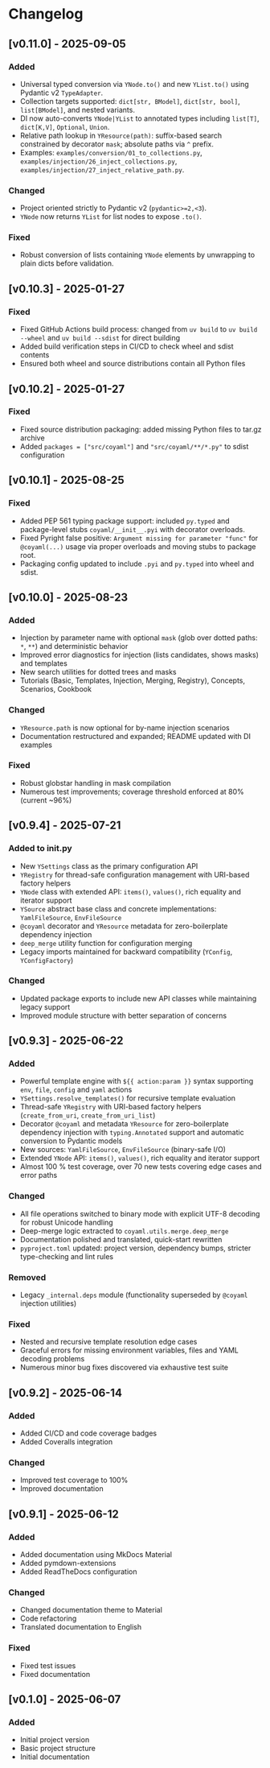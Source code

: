 # Changelog

## [v0.11.0] - 2025-09-05

### Added
- Universal typed conversion via `YNode.to()` and new `YList.to()` using Pydantic v2 `TypeAdapter`.
- Collection targets supported: `dict[str, BModel]`, `dict[str, bool]`, `list[BModel]`, and nested variants.
- DI now auto-converts `YNode|YList` to annotated types including `list[T]`, `dict[K,V]`, `Optional`, `Union`.
- Relative path lookup in `YResource(path)`: suffix-based search constrained by decorator `mask`; absolute paths via `^` prefix.
- Examples: `examples/conversion/01_to_collections.py`, `examples/injection/26_inject_collections.py`, `examples/injection/27_inject_relative_path.py`.

### Changed
- Project oriented strictly to Pydantic v2 (`pydantic>=2,<3`).
- `YNode` now returns `YList` for list nodes to expose `.to()`.

### Fixed
- Robust conversion of lists containing `YNode` elements by unwrapping to plain dicts before validation.

## [v0.10.3] - 2025-01-27

### Fixed
- Fixed GitHub Actions build process: changed from `uv build` to `uv build --wheel` and `uv build --sdist` for direct building
- Added build verification steps in CI/CD to check wheel and sdist contents
- Ensured both wheel and source distributions contain all Python files

## [v0.10.2] - 2025-01-27

### Fixed
- Fixed source distribution packaging: added missing Python files to tar.gz archive
- Added `packages = ["src/coyaml"]` and `"src/coyaml/**/*.py"` to sdist configuration

## [v0.10.1] - 2025-08-25

### Fixed
- Added PEP 561 typing package support: included `py.typed` and package-level stubs `coyaml/__init__.pyi` with decorator overloads.
- Fixed Pyright false positive: `Argument missing for parameter "func"` for `@coyaml(...)` usage via proper overloads and moving stubs to package root.
- Packaging config updated to include `.pyi` and `py.typed` into wheel and sdist.

## [v0.10.0] - 2025-08-23

### Added
- Injection by parameter name with optional `mask` (glob over dotted paths: `*`, `**`) and deterministic behavior
- Improved error diagnostics for injection (lists candidates, shows masks) and templates
- New search utilities for dotted trees and masks
- Tutorials (Basic, Templates, Injection, Merging, Registry), Concepts, Scenarios, Cookbook

### Changed
- `YResource.path` is now optional for by-name injection scenarios
- Documentation restructured and expanded; README updated with DI examples

### Fixed
- Robust globstar handling in mask compilation
- Numerous test improvements; coverage threshold enforced at 80% (current ~96%)

## [v0.9.4] - 2025-07-21

### Added to __init__.py
- New `YSettings` class as the primary configuration API
- `YRegistry` for thread-safe configuration management with URI-based factory helpers
- `YNode` class with extended API: `items()`, `values()`, rich equality and iterator support
- `YSource` abstract base class and concrete implementations: `YamlFileSource`, `EnvFileSource`
- `@coyaml` decorator and `YResource` metadata for zero-boilerplate dependency injection
- `deep_merge` utility function for configuration merging
- Legacy imports maintained for backward compatibility (`YConfig`, `YConfigFactory`)

### Changed
- Updated package exports to include new API classes while maintaining legacy support
- Improved module structure with better separation of concerns

## [v0.9.3] - 2025-06-22

### Added
- Powerful template engine with `${{ action:param }}` syntax supporting `env`, `file`, `config` and `yaml` actions
- `YSettings.resolve_templates()` for recursive template evaluation
- Thread-safe `YRegistry` with URI-based factory helpers (`create_from_uri`, `create_from_uri_list`)
- Decorator `@coyaml` and metadata `YResource` for zero-boilerplate dependency injection with `typing.Annotated` support and automatic conversion to Pydantic models
- New sources: `YamlFileSource`, `EnvFileSource` (binary-safe I/O)
- Extended `YNode` API: `items()`, `values()`, rich equality and iterator support
- Almost 100 % test coverage, over 70 new tests covering edge cases and error paths

### Changed
- All file operations switched to binary mode with explicit UTF-8 decoding for robust Unicode handling
- Deep-merge logic extracted to `coyaml.utils.merge.deep_merge`
- Documentation polished and translated, quick-start rewritten
- `pyproject.toml` updated: project version, dependency bumps, stricter type-checking and lint rules

### Removed
- Legacy `_internal.deps` module (functionality superseded by `@coyaml` injection utilities)

### Fixed
- Nested and recursive template resolution edge cases
- Graceful errors for missing environment variables, files and YAML decoding problems
- Numerous minor bug fixes discovered via exhaustive test suite

## [v0.9.2] - 2025-06-14

### Added
- Added CI/CD and code coverage badges
- Added Coveralls integration

### Changed
- Improved test coverage to 100%
- Improved documentation

## [v0.9.1] - 2025-06-12

### Added
- Added documentation using MkDocs Material
- Added pymdown-extensions
- Added ReadTheDocs configuration

### Changed
- Changed documentation theme to Material
- Code refactoring
- Translated documentation to English

### Fixed
- Fixed test issues
- Fixed documentation

## [v0.1.0] - 2025-06-07

### Added
- Initial project version
- Basic project structure
- Initial documentation 